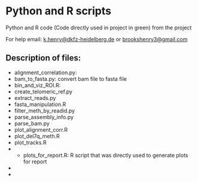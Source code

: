 # Python and R scripts

Python and R code (Code directly used in project in green) from the project

For help email: k.henry@dkfz-heidelberg.de or brookshenry3@gmail.com

## Description of files:

 * alignment_correlation.py: 
 * bam_to_fasta.py: convert bam file to fasta file
 * bin_and_viz_ROI.R: []()
 * create_telomeric_ref.py
 * extract_reads.py
 * fasta_manipulation.R
 * filter_meth_by_readid.py
 * parse_assembly_info.py
 * parse_bam.py 
 * plot_alignment_corr.R 
 * plot_del7q_meth.R
 * plot_tracks.R
 * + plots_for_report.R: R script that was directly used to generate plots for report
 * 
 * 

 

 
